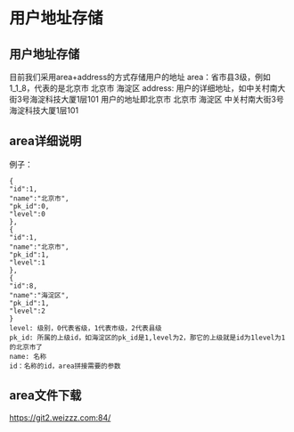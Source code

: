 # 用户地址存储
## 用户地址存储
目前我们采用area+address的方式存储用户的地址
area：省市县3级，例如1_1_8，代表的是北京市 北京市 海淀区
address: 用户的详细地址，如中关村南大街3号海淀科技大厦1层101
用户的地址即北京市 北京市 海淀区 中关村南大街3号海淀科技大厦1层101

## area详细说明
例子：
```
{
"id":1,
"name":"北京市",
"pk_id":0,
"level":0
},
{
"id":1,
"name":"北京市",
"pk_id":1,
"level":1
},
{
"id":8,
"name":"海淀区",
"pk_id":1,
"level":2
}
level: 级别，0代表省级，1代表市级，2代表县级
pk_id: 所属的上级id，如海淀区的pk_id是1,level为2，那它的上级就是id为1level为1的北京市了
name: 名称
id：名称的id，area拼接需要的参数
```
## area文件下载
https://git2.weizzz.com:84/

